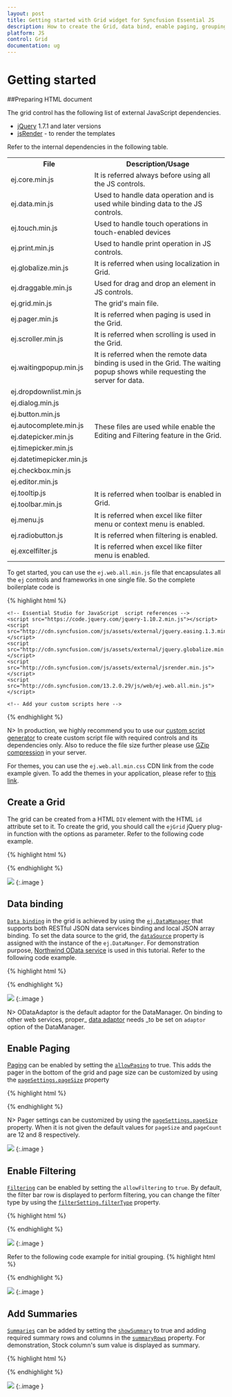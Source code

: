 ```yaml
---
layout: post
title: Getting started with Grid widget for Syncfusion Essential JS
description: How to create the Grid, data bind, enable paging, grouping, filtering and add summaries
platform: JS
control: Grid
documentation: ug
---
```

# Getting started

##Preparing HTML document

The grid control has the following list of external JavaScript dependencies. 

* [jQuery](http://jquery.com/) 1.7.1 and later versions
* [jsRender](https://github.com/borismoore/jsrender) - to render the templates

Refer to the internal dependencies in the following table.

<table>
<tr>
<th>
File                          </th><th>
Description/Usage</th></tr>
<tr>
<td>
ej.core.min.js</td><td>
It is referred always before using all the JS controls.</td></tr>
<tr>
<td>
ej.data.min.js</td><td>
Used to handle data operation and is used while binding data to the JS controls.</td></tr>
<tr>
<td>
ej.touch.min.js</td><td>
Used to handle touch operations in touch-enabled devices</td></tr>
<tr>
<td>
ej.print.min.js</td><td>
Used to handle print operation in JS controls.</td></tr>
<tr>
<td>
ej.globalize.min.js</td><td>
It is referred when using localization in Grid.</td></tr>
<tr>
<td>
ej.draggable.min.js</td><td>
Used for drag and drop an element in JS controls.</td></tr>
<tr>
<td>
ej.grid.min.js</td><td>
The grid's main file.</td></tr>
<tr>
<td>
ej.pager.min.js</td><td>
It is referred when paging is used in the Grid.  </td></tr>
<tr>
<td>
ej.scroller.min.js</td><td>
It is referred when scrolling is used in the Grid.  </td></tr>
<tr>
<td>
ej.waitingpopup.min.js</td><td>
It is referred when the remote data binding is used in the Grid. The waiting popup shows while requesting the server for data.</td></tr>
<tr>
<td>
ej.dropdownlist.min.js</td><td rowspan = "8">
These files are used while enable the Editing and Filtering feature in the Grid.</td></tr>
<tr>
<td>
ej.dialog.min.js</td></tr>
<tr>
<td>
ej.button.min.js</td></tr>
<tr>
<td>
ej.autocomplete.min.js</td></tr>
<tr>
<td>
ej.datepicker.min.js</td></tr>
<tr>
<td>
ej.timepicker.min.js</td></tr>
<tr>
<td>
ej.datetimepicker.min.js</td></tr>
<tr>
<td>
ej.checkbox.min.js</td></tr>
<tr>
<td>
ej.editor.min.js</td></tr>
<tr>
<td>
ej.tooltip.js</td><td rowspan = "2">
It is referred when toolbar is enabled in Grid.</td></tr>
<tr>
<td>
ej.toolbar.min.js</td></tr>
<tr>
<td>
ej.menu.js</td><td>
It is referred when excel like filter menu or context menu is enabled.</td></tr>
<tr>
<td>
ej.radiobutton.js</td><td>
It is referred when filtering is enabled.</td></tr>
<tr>
<td>
ej.excelfilter.js</td><td>
It is referred when excel like filter menu is enabled.</td></tr>
</table>


To get started, you can use the `ej.web.all.min.js` file that encapsulates all the `ej` controls and frameworks in one single file. So the complete boilerplate code is

{% highlight html %}

<!DOCTYPE html>
<html>
<head>
    <meta name="viewport" content="width=device-width, initial-scale=1.0">
    <meta name="description" content="Essential Studio for JavaScript">
    <meta name="author" content="Syncfusion">
    <title></title>
    <!-- Essential Studio for JavaScript  theme reference -->
    <link rel="stylesheet" href="http://cdn.syncfusion.com/13.2.0.29/js/web/flat-azure/ej.web.all.min.css" />

    <!-- Essential Studio for JavaScript  script references -->
    <script src="https://code.jquery.com/jquery-1.10.2.min.js"></script>
    <script src="http://cdn.syncfusion.com/js/assets/external/jquery.easing.1.3.min.js"> </script>
    <script src="http://cdn.syncfusion.com/js/assets/external/jquery.globalize.min.js"></script>
    <script src="http://cdn.syncfusion.com/js/assets/external/jsrender.min.js"></script>
    <script src="http://cdn.syncfusion.com/13.2.0.29/js/web/ej.web.all.min.js"> </script>

    <!-- Add your custom scripts here -->

</head>
<body>

</body>
</html>
{% endhighlight %}



N> In production, we highly recommend you to use our [custom script generator](https://help.syncfusion.com/js/include-only-the-needed-widgets)  to create custom script file with required controls and its dependencies only. Also to reduce the file size further please use [GZip compression](https://developers.google.com/web/fundamentals/performance/optimizing-content-efficiency/optimize-encoding-and-transfer?hl=en) in your server.

For themes, you can use the `ej.web.all.min.css` CDN link from the code example given. To add the themes in your application, please refer to [this link](https://help.syncfusion.com/js/theming-in-essential-javascript-components).

## Create a Grid

The grid can be created from a HTML `DIV` element with the HTML `id` attribute set to it. To create the grid, you should call the `ejGrid` jQuery plug-in function with the options as parameter. Refer to the following code example.

{% highlight html %}

<div id='Grid'></div>

<script>

    $(function () {
        $('#Grid').ejGrid({
            dataSource: shipDetails
        });
    });

    var shipDetails = [
          { Name: 'Hanari Carnes', City: 'Brazil' },
          { Name: 'Split Rail Beer & Ale', City: 'USA' },
          { Name: 'Ricardo Adocicados', City: 'Brazil' }
    ];

</script>


{% endhighlight %}


![](Getting-started_images/Getting-started_img1.png)
{:.image }


## Data binding

[`Data binding`](https://help.syncfusion.com/js/grid/data-binding) in the grid is achieved by using the [`ej.DataManager`](https://help.syncfusion.com/js/datamanager/overview) that supports both RESTful JSON data services binding and local JSON array binding.  To set the data source to the grid, the [`dataSource`](https://help.syncfusion.com/api/js/ejgrid#members:columns-datasource) property is assigned with the instance of the `ej.DataManger`. For demonstration purpose, [Northwind OData service](http://mvc.syncfusion.com/Services/Northwnd.svc/) is used in this tutorial. Refer to the following code example.

{% highlight html %}

<div id="Grid"></div>
<script type="text/javascript">
    $(function () {// Document is ready.
        //oData Adaptor with DataManager
        var dataManager = new ej.DataManager("http://mvc.syncfusion.com/Services/Northwnd.svc/Foods");
        $("#Grid").ejGrid({
            dataSource: dataManager
        });
    });
</script>

{% endhighlight %}

![](Getting-started_images/Getting-started_img2.png)
{:.image }


N> ODataAdaptor is the default adaptor for the DataManager. On binding to other web services, proper_ [data adaptor](https://help.syncfusion.com/js/datamanager/data-adaptors) needs _to be set on `adaptor` option of the DataManager.


## Enable Paging

[Paging](https://help.syncfusion.com/js/grid/paging) can be enabled by setting the [`allowPaging`](https://help.syncfusion.com/api/js/ejgrid#members:allowpaging) to true.  This adds the pager in the bottom of the grid and page size can be customized by using the [`pageSettings.pageSize`](https://help.syncfusion.com/api/js/ejgrid#members:pagesettings-pagesize) property

{% highlight html %}

<div id="Grid"></div>
<script type="text/javascript">
   $(function () {
        var dataManager = new ej.DataManager("http://mvc.syncfusion.com/Services/Northwnd.svc/Foods");
        $("#Grid").ejGrid({
            dataSource: dataManager,
            allowPaging: true,
            pageSettings: { pageSize: 8 }
       });
   });
</script>
{% endhighlight %}

N> Pager settings can be customized by using the [`pageSettings.pageSize`](https://help.syncfusion.com/api/js/ejgrid#members:pagesettings-pagesize) property. When it is not given the default values for `pageSize` and `pageCount` are 12 and 8 respectively.


![](Getting-started_images/Getting-started_img3.png)
{:.image }


## Enable Filtering

[`Filtering`](/js/grid/filter) can be enabled by setting the `allowFiltering` to `true`. By default, the filter bar row is displayed to perform filtering, you can change the filter type by using the [`filterSetting.filterType`](https://help.syncfusion.com/api/js/ejgrid#members:filtersettings) property.

{% highlight html %}

<div id="Grid"></div>
<script type="text/javascript">
    
    $(function () {
        var dataManager = new ej.DataManager("http://mvc.syncfusion.com/Services/Northwnd.svc/Foods");
        $("#Grid").ejGrid({
             dataSource: dataManager,
             allowPaging: true,
             pageSettings: { pageSize: 8 },
             allowFiltering: true
         });
    });
    </script>
{% endhighlight %}

![](Getting-started_images/Getting-started_img4.png)
{:.image }


## Enable Grouping

[`Grouping`](/js/grid/grouping) can be enabled by setting the [`allowGrouping`](https://help.syncfusion.com/api/js/ejgrid#members:allowgrouping) to `true`.  Columns can be grouped dynamically by drag and drop the grid column header to the group drop area. The initial grouping can be done by adding required column names in the [`groupSettings.groupedColumns`](https://help.syncfusion.com/api/js/ejgrid#members:groupsettings-groupedcolumns) property. 
{% highlight html %}

<div id="Grid"></div>

<script type="text/javascript">
    $(function () {
        var dataManager = new ej.DataManager("http://mvc.syncfusion.com/Services/Northwnd.svc/Foods");
        $("#Grid").ejGrid({
            dataSource: dataManager,
            allowPaging: true,
            pageSettings: { pageSize: 8 },
            allowGrouping: true
        });
    });
</script>
{% endhighlight %}

![](Getting-started_images/Getting-started_img5.png)
{:.image }


Refer to the following code example for initial grouping.
{% highlight html %}

<div id="Grid"></div>
<script type="text/javascript">
    
    $(function () {
      var dataManager = new ej.DataManager("http://mvc.syncfusion.com/Services/Northwnd.svc/Foods");
        $("#Grid").ejGrid({
            dataSource: dataManager,
            allowPaging: true,
            pageSettings: { pageSize: 8 },
            allowGrouping: true,
            groupSettings: { groupedColumns: ["ItemType"] }
         });
    });

</script>
{% endhighlight %}

![](Getting-started_images/Getting-started_img6.png)
{:.image }


## Add Summaries

[`Summaries`](https://help.syncfusion.com/js/grid/summary) can be added by setting the [`showSummary`](https://help.syncfusion.com/api/js/ejgrid#members:showsummary) to true and adding required summary rows and columns in the [`summaryRows`](https://help.syncfusion.com/api/js/ejgrid#members:summaryrows) property. For demonstration, Stock column's sum value is displayed as summary.

{% highlight html %}

<div id="Grid"></div>
<script type="text/javascript">
    $(function () {
        var dataManager = new ej.DataManager("http://mvc.syncfusion.com/Services/Northwnd.svc/Foods");
        $("#Grid").ejGrid({
            dataSource: dataManager,
            allowPaging: true,
            pageSettings: { pageSize: 8 },
            allowGrouping: true,
            groupSettings: { groupedColumns: ["ItemType"] },
            showSummary: true,
            summaryRows: [
                {
                  	title: "Sum",
                  	summaryColumns: [
                    { summaryType: ej.Grid.SummaryType.Sum, displayColumn: "Stock", dataMember: "Stock" }
              	  ]
              }
           ]
        });
    })

</script>
{% endhighlight %}

![](Getting-started_images/Getting-started_img7.png)
{:.image }




